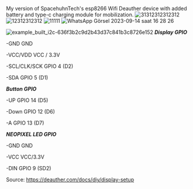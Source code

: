 My version of SpacehuhnTech's esp8266 Wifi Deauther device with added battery and type-c charging module for mobilization. 
![31312312312312](https://github.com/omerbaysoy/esp8266_deauther/assets/134011706/036d7d36-b638-492c-8453-35ca5c722fa0)
![12312312312](https://github.com/omerbaysoy/esp8266_deauther/assets/134011706/038ee86d-6beb-4ca3-8508-acbae501d8fb)
![11111](https://github.com/omerbaysoy/esp8266_deauther/assets/134011706/8f812d64-5de2-4726-8ecd-1b0757033157)
![WhatsApp Görsel 2023-09-14 saat 16 28 26](https://github.com/omerbaysoy/esp8266_deauther/assets/134011706/b71a72dc-b45e-4e03-8219-b38a45495e21)




![example_built_i2c-636f3b2c9d2b43d37c841b3c8726e152](https://github.com/omerbaysoy/esp8266_deauther/assets/134011706/f3d70407-5d93-4010-9772-8102a8016604)
***Display	GPIO***

-GND	GND

-VCC/VDD	VCC / 3.3V

-SCL/CLK/SCK	GPIO 4 (D2)

-SDA	GPIO 5 (D1)

***Button	GPIO***

-UP	GPIO 14 (D5)

-Down	GPIO 12 (D6)

-A	GPIO 13 (D7)

***NEOPIXEL LED	GPIO***

-GND	GND

-VCC	VCC/3.3V

-DIN	GPIO 9 (SD2)



Source: https://deauther.com/docs/diy/display-setup
